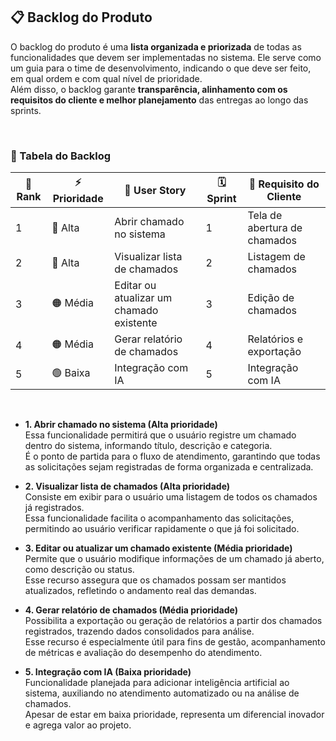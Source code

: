 ## 📋 Backlog do Produto  

O backlog do produto é uma **lista organizada e priorizada** de todas as funcionalidades que devem ser implementadas no sistema. Ele serve como um guia para o time de desenvolvimento, indicando o que deve ser feito, em qual ordem e com qual nível de prioridade.  
Além disso, o backlog garante **transparência, alinhamento com os requisitos do cliente e melhor planejamento** das entregas ao longo das sprints.  

<br>

### 📑 Tabela do Backlog  

| 🏅 Rank | ⚡ Prioridade | 📌 User Story                            | 🗓️ Sprint | 🎯 Requisito do Cliente          |
|---------|--------------|-------------------------------------------|-----------|----------------------------------|
| 1       | 🔴 Alta      | Abrir chamado no sistema                  | 1         | Tela de abertura de chamados     |
| 2       | 🔴 Alta      | Visualizar lista de chamados              | 2         | Listagem de chamados             |
| 3       | 🟠 Média     | Editar ou atualizar um chamado existente  | 3         | Edição de chamados               |
| 4       | 🟠 Média     | Gerar relatório de chamados               | 4         | Relatórios e exportação          |
| 5       | 🟢 Baixa     | Integração com IA                         | 5         | Integração com IA                |


<br> 

- **1. Abrir chamado no sistema (Alta prioridade)**  
  Essa funcionalidade permitirá que o usuário registre um chamado dentro do sistema, informando título, descrição e categoria.  
  É o ponto de partida para o fluxo de atendimento, garantindo que todas as solicitações sejam registradas de forma organizada e centralizada.  

- **2. Visualizar lista de chamados (Alta prioridade)**  
  Consiste em exibir para o usuário uma listagem de todos os chamados já registrados.  
  Essa funcionalidade facilita o acompanhamento das solicitações, permitindo ao usuário verificar rapidamente o que já foi solicitado.  

- **3. Editar ou atualizar um chamado existente (Média prioridade)**  
  Permite que o usuário modifique informações de um chamado já aberto, como descrição ou status.  
  Esse recurso assegura que os chamados possam ser mantidos atualizados, refletindo o andamento real das demandas.  

- **4. Gerar relatório de chamados (Média prioridade)**  
  Possibilita a exportação ou geração de relatórios a partir dos chamados registrados, trazendo dados consolidados para análise.  
  Esse recurso é especialmente útil para fins de gestão, acompanhamento de métricas e avaliação do desempenho do atendimento.  

- **5. Integração com IA (Baixa prioridade)**  
  Funcionalidade planejada para adicionar inteligência artificial ao sistema, auxiliando no atendimento automatizado ou na análise de chamados.  
  Apesar de estar em baixa prioridade, representa um diferencial inovador e agrega valor ao projeto.  
